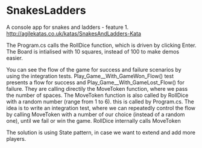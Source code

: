 # SnakesLadders

A console app for snakes and ladders - feature 1.
http://agilekatas.co.uk/katas/SnakesAndLadders-Kata

The Program.cs calls the RollDice function, which is driven by clicking Enter.
The Board is intialised with 10 squares, instead of 100 to make demos easier.

You can see the flow of the game for success and failure scenarios by using the integration tests.
Play_Game__With_GameWon_Flow() test presents a flow for success and Play_Game__With_GameLost_Flow() for failure.
They are calling directily the MoveToken function, where we pass the number of spaces. 
The MoveToken function is also called by RollDice with a random number (range from 1 to 6). this is called by Program.cs.
The idea is to write an integration test, where we can repeatedly control the flow by calling MoveToken with a number of our choice (instead of a random one), until we fail or win the game. RollDice internally calls MoveToken

The solution is using State pattern, in case we want to extend and add more players.
